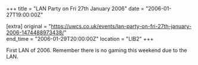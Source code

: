 +++
title = "LAN Party on Fri 27th January 2006"
date = "2006-01-27T19:00:00Z"

[extra]
original = "https://uwcs.co.uk/events/lan-party-on-fri-27th-january-2006-1474488973438/"    
end_time = "2006-01-29T20:00:00Z"
location = "LIB2"
+++

First LAN of 2006. Remember there is no gaming this weekend due to the LAN.

